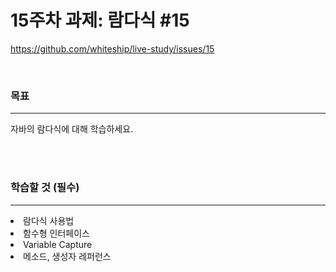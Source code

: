 # 15주차 과제: 람다식 #15
https://github.com/whiteship/live-study/issues/15

<br>
<h3>목표</h3>

***

자바의 람다식에 대해 학습하세요.

<br>
<br>

<h3>학습할 것 (필수)</h3>

***

<ui>
  <li>람다식 사용법</li>
  <li>함수형 인터페이스</li>
  <li>Variable Capture</li>
  <li>메소드, 생성자 레퍼런스</li>
</ui>  
